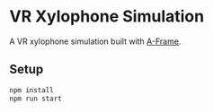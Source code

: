 # VR Xylophone Simulation

A VR xylophone simulation built with [A-Frame](https://aframe.io).

## Setup

```sh
npm install
npm run start
```
